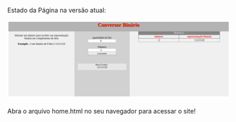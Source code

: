 Estado da Página na versão atual:

![Versão 0.1.00](/images/home_1.00.png)

Abra o arquivo home.html no seu navegador para acessar o site!
